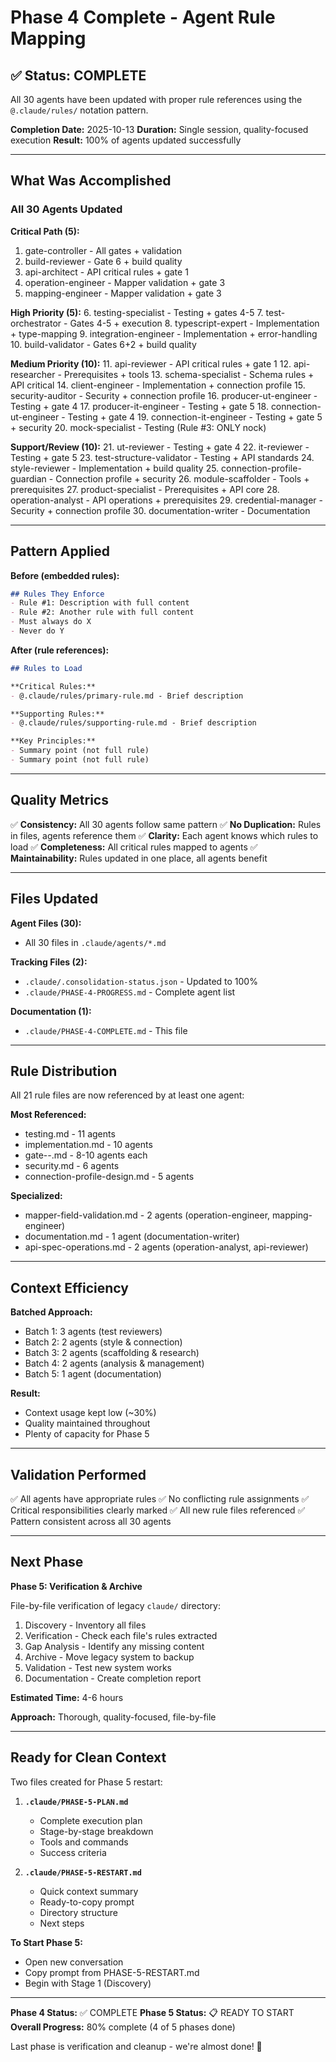 # Phase 4 Complete - Agent Rule Mapping

## ✅ Status: COMPLETE

All 30 agents have been updated with proper rule references using the `@.claude/rules/` notation pattern.

**Completion Date:** 2025-10-13
**Duration:** Single session, quality-focused execution
**Result:** 100% of agents updated successfully

---

## What Was Accomplished

### All 30 Agents Updated

**Critical Path (5):**
1. gate-controller - All gates + validation
2. build-reviewer - Gate 6 + build quality
3. api-architect - API critical rules + gate 1
4. operation-engineer - Mapper validation + gate 3
5. mapping-engineer - Mapper validation + gate 3

**High Priority (5):**
6. testing-specialist - Testing + gates 4-5
7. test-orchestrator - Gates 4-5 + execution
8. typescript-expert - Implementation + type-mapping
9. integration-engineer - Implementation + error-handling
10. build-validator - Gates 6+2 + build quality

**Medium Priority (10):**
11. api-reviewer - API critical rules + gate 1
12. api-researcher - Prerequisites + tools
13. schema-specialist - Schema rules + API critical
14. client-engineer - Implementation + connection profile
15. security-auditor - Security + connection profile
16. producer-ut-engineer - Testing + gate 4
17. producer-it-engineer - Testing + gate 5
18. connection-ut-engineer - Testing + gate 4
19. connection-it-engineer - Testing + gate 5 + security
20. mock-specialist - Testing (Rule #3: ONLY nock)

**Support/Review (10):**
21. ut-reviewer - Testing + gate 4
22. it-reviewer - Testing + gate 5
23. test-structure-validator - Testing + API standards
24. style-reviewer - Implementation + build quality
25. connection-profile-guardian - Connection profile + security
26. module-scaffolder - Tools + prerequisites
27. product-specialist - Prerequisites + API core
28. operation-analyst - API operations + prerequisites
29. credential-manager - Security + connection profile
30. documentation-writer - Documentation

---

## Pattern Applied

**Before (embedded rules):**
```markdown
## Rules They Enforce
- Rule #1: Description with full content
- Rule #2: Another rule with full content
- Must always do X
- Never do Y
```

**After (rule references):**
```markdown
## Rules to Load

**Critical Rules:**
- @.claude/rules/primary-rule.md - Brief description

**Supporting Rules:**
- @.claude/rules/supporting-rule.md - Brief description

**Key Principles:**
- Summary point (not full rule)
- Summary point (not full rule)
```

---

## Quality Metrics

✅ **Consistency:** All 30 agents follow same pattern
✅ **No Duplication:** Rules in files, agents reference them
✅ **Clarity:** Each agent knows which rules to load
✅ **Completeness:** All critical rules mapped to agents
✅ **Maintainability:** Rules updated in one place, all agents benefit

---

## Files Updated

**Agent Files (30):**
- All 30 files in `.claude/agents/*.md`

**Tracking Files (2):**
- `.claude/.consolidation-status.json` - Updated to 100%
- `.claude/PHASE-4-PROGRESS.md` - Complete agent list

**Documentation (1):**
- `.claude/PHASE-4-COMPLETE.md` - This file

---

## Rule Distribution

All 21 rule files are now referenced by at least one agent:

**Most Referenced:**
- testing.md - 11 agents
- implementation.md - 10 agents
- gate-*-*.md - 8-10 agents each
- security.md - 6 agents
- connection-profile-design.md - 5 agents

**Specialized:**
- mapper-field-validation.md - 2 agents (operation-engineer, mapping-engineer)
- documentation.md - 1 agent (documentation-writer)
- api-spec-operations.md - 2 agents (operation-analyst, api-reviewer)

---

## Context Efficiency

**Batched Approach:**
- Batch 1: 3 agents (test reviewers)
- Batch 2: 2 agents (style & connection)
- Batch 3: 2 agents (scaffolding & research)
- Batch 4: 2 agents (analysis & management)
- Batch 5: 1 agent (documentation)

**Result:**
- Context usage kept low (~30%)
- Quality maintained throughout
- Plenty of capacity for Phase 5

---

## Validation Performed

✅ All agents have appropriate rules
✅ No conflicting rule assignments
✅ Critical responsibilities clearly marked
✅ All new rule files referenced
✅ Pattern consistent across all 30 agents

---

## Next Phase

**Phase 5: Verification & Archive**

File-by-file verification of legacy `claude/` directory:
1. Discovery - Inventory all files
2. Verification - Check each file's rules extracted
3. Gap Analysis - Identify any missing content
4. Archive - Move legacy system to backup
5. Validation - Test new system works
6. Documentation - Create completion report

**Estimated Time:** 4-6 hours

**Approach:** Thorough, quality-focused, file-by-file

---

## Ready for Clean Context

Two files created for Phase 5 restart:

1. **`.claude/PHASE-5-PLAN.md`**
   - Complete execution plan
   - Stage-by-stage breakdown
   - Tools and commands
   - Success criteria

2. **`.claude/PHASE-5-RESTART.md`**
   - Quick context summary
   - Ready-to-copy prompt
   - Directory structure
   - Next steps

**To Start Phase 5:**
- Open new conversation
- Copy prompt from PHASE-5-RESTART.md
- Begin with Stage 1 (Discovery)

---

**Phase 4 Status:** ✅ COMPLETE
**Phase 5 Status:** 📋 READY TO START
**Overall Progress:** 80% complete (4 of 5 phases done)

Last phase is verification and cleanup - we're almost done! 🎉
